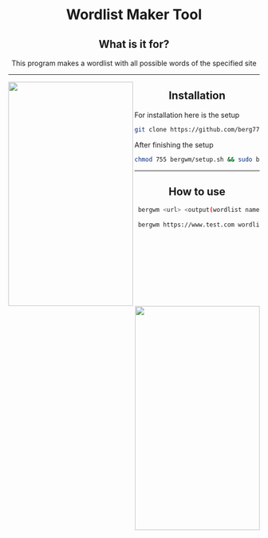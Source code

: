 <div align="center">
  
# Wordlist Maker Tool  
  
## What is it for?  
  
This program makes a wordlist with all possible words of the specified site
  
--- 
 
<img src="https://i.pinimg.com/originals/ea/10/20/ea1020b019db82eb22b339fa9bf8c37b.gif" align="left" width="250px" height="450px">
<img src="https://i.pinimg.com/originals/ea/10/20/ea1020b019db82eb22b339fa9bf8c37b.gif" align="right" width="250px" height="450px">
 
## Installation
</div>

For installation here is the setup

 ```sh
git clone https://github.com/berg777/bergwm
```

After finishing the setup
 
 ```sh
chmod 755 bergwm/setup.sh && sudo bergwm/setup.sh
```

<div align="center">

---
  
## How to use
  
</div>
  
```sh
 bergwm <url> <output(wordlist name)>
 
 bergwm https://www.test.com wordlist_test.txt
```
  
